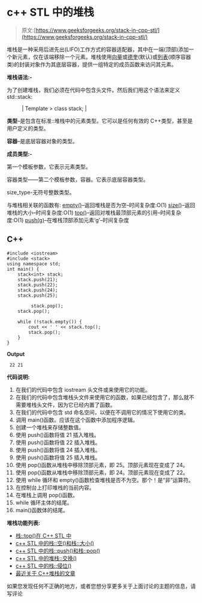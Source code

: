 # c++ STL 中的堆栈

> 原文:[https://www.geeksforgeeks.org/stack-in-cpp-stl/](https://www.geeksforgeeks.org/stack-in-cpp-stl/)

堆栈是一种采用后进先出(LIFO)工作方式的容器适配器，其中在一端(顶部)添加一个新元素，仅在该端移除一个元素。堆栈使用[向量](https://www.geeksforgeeks.org/vector-in-cpp-stl/)或[德奎](https://www.geeksforgeeks.org/deque-cpp-stl/)(默认)或[列表](https://www.geeksforgeeks.org/list-cpp-stl/)(顺序容器类)的封装对象作为其底层容器，提供一组特定的成员函数来访问其元素。

**堆栈语法:-**

为了创建堆栈，我们必须在代码中包含<stack>头文件。然后我们用这个语法来定义 std::stack:</stack>

<figure class="table">

| Template > class stack; |

</figure>

**类型**–是包含在标准::堆栈中的元素类型。它可以是任何有效的 C++类型，甚至是用户定义的类型。

**容器**–是底层容器对象的类型。

**成员类型:-**

第一个模板参数，它表示元素类型。

容器类型——第二个模板参数，容器。它表示底层容器类型。

size_type-无符号整数类型。

与堆栈相关联的函数有:
[empty()](https://www.geeksforgeeks.org/stack-empty-and-stack-size-in-c-stl/)–返回堆栈是否为空–时间复杂度:O(1)
[size()](https://www.geeksforgeeks.org/stack-empty-and-stack-size-in-c-stl/)–返回堆栈的大小–时间复杂度:O(1)
[top()](https://www.geeksforgeeks.org/stack-top-c-stl/)–返回对堆栈最顶部元素的引用–时间复杂度:O(1)
[push(g)](https://www.geeksforgeeks.org/stack-push-and-pop-in-c-stl/)–在堆栈顶部添加元素‘g’–时间复杂度

## C++

```
#include <iostream>
#include <stack>
using namespace std;
int main() {
    stack<int> stack;
    stack.push(21);
    stack.push(22);
    stack.push(24);
    stack.push(25);

         stack.pop();
    stack.pop();

    while (!stack.empty()) {
        cout << ' ' << stack.top();
        stack.pop();
    }
}
```

**Output**

```
 22 21
```

**代码说明:**

1.  在我们的代码中包含 iostream 头文件或<bits>来使用它的功能。</bits>
2.  在我们的代码中包含堆栈头文件来使用它的函数，如果已经包含了<bits>，那么就不需要堆栈头文件，因为它已经内置了函数。</bits>
3.  在我们的代码中包含 std 命名空间，以便在不调用它的情况下使用它的类。
4.  调用 main()函数。应该在这个函数中添加程序逻辑。
5.  创建一个堆栈来存储整数值。
6.  使用 push()函数将值 21 插入堆栈。
7.  使用 push()函数将值 22 插入堆栈。
8.  使用 push()函数将值 24 插入堆栈。
9.  使用 push()函数将值 25 插入堆栈。
10.  使用 pop()函数从堆栈中移除顶部元素，即 25。顶部元素现在变成了 24。
11.  使用 pop()函数从堆栈中移除顶部元素，即 24。顶部元素现在变成了 22。
12.  使用 while 循环和 empty()函数检查堆栈是否不为空。那个！是“非”运算符。
13.  在控制台上打印堆栈的当前内容。
14.  在堆栈上调用 pop()函数。
15.  while 循环主体的结尾。
16.  main()函数体的结尾。

**堆栈功能列表:**

*   [栈::top()在 C++ STL 中](https://www.geeksforgeeks.org/stacktop-c-stl/)
*   [c++ STL 中的栈::空()和栈::大小()](https://www.geeksforgeeks.org/stackempty-stacksize-c-stl/)
*   [c++ STL 中的栈::push()和栈::pop()](https://www.geeksforgeeks.org/stackpush-stackpop-c-stl/)
*   [c++ STL 中的堆栈::交换()](https://www.geeksforgeeks.org/stackswap-c-stl/)
*   [c++ STL 中的栈::侵位()](https://www.geeksforgeeks.org/stackemplace-c-stl/)
*   [最近关于 C++堆栈的文章](https://www.geeksforgeeks.org/tag/cpp-stack/)

如果您发现任何不正确的地方，或者您想分享更多关于上面讨论的主题的信息，请写评论